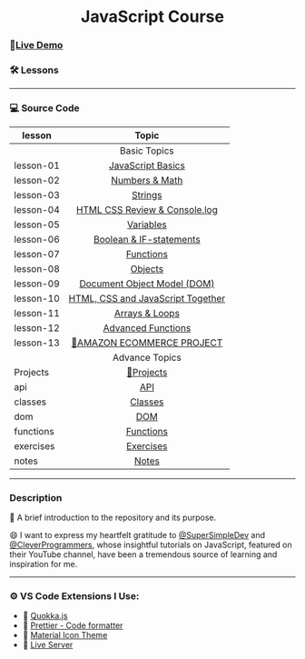 <h1 align="center">JavaScript Course</h1>

### 🔗<a href="https://deepk2891.github.io/JavaScript/">Live Demo</a>

### 🛠 Lessons

---

### 💻 Source Code

| lesson    |                                         Topic                                          |
| --------- | :------------------------------------------------------------------------------------: |
|           |                                      Basic Topics                                      |
| lesson-01 |                           [JavaScript Basics](./lesson-01/)                            |
| lesson-02 |                             [Numbers & Math](./lesson-02/)                             |
| lesson-03 |                                [Strings](./lesson-03/)                                 |
| lesson-04 |                     [HTML CSS Review & Console.log](./lesson-04/)                      |
| lesson-05 |                               [Variables](./lesson-05/)                                |
| lesson-06 |                        [Boolean & IF-statements](./lesson-06/)                         |
| lesson-07 |                               [Functions](./lesson-07/)                                |
| lesson-08 |                                [Objects](./lesson-08/)                                 |
| lesson-09 |                      [ Document Object Model (DOM)](./lesson-09/)                      |
| lesson-10 |                   [HTML, CSS and JavaScript Together](./lesson-10/)                    |
| lesson-11 |                             [Arrays & Loops](./lesson-11/)                             |
| lesson-12 |                           [Advanced Functions](./lesson-12/)                           |
| lesson-13 | [🚀AMAZON ECOMMERCE PROJECT](https://github.com/deepk2891/Amazon-ecommerce-JavaScript) |
|           |                                     Advance Topics                                     |
| Projects  |                               [🚀Projects](./projects/)                                |
| api       |                                     [API](./api/)                                      |
| classes   |                                 [Classes ](./classes/)                                 |
| dom       |                                     [DOM ](./dom/)                                     |
| functions |                               [Functions](./functions/)                                |
| exercises |                               [Exercises](./exercises/)                                |
| notes     |                                   [Notes ](./notes/)                                   |

---

### Description

🚀 A brief introduction to the repository and its purpose.

😄 I want to express my heartfelt gratitude to [@SuperSimpleDev](https://github.com/SuperSimpleDev) and [@CleverProgrammers](https://github.com/CleverProgrammers), whose insightful tutorials on JavaScript, featured on their YouTube channel, have been a tremendous source of learning and inspiration for me.

---

### ⚙ VS Code Extensions I Use:

-   🔗 [Quokka.js](https://marketplace.visualstudio.com/items?itemName=WallabyJs.quokka-vscode)
-   🔗 [Prettier - Code formatter](https://marketplace.visualstudio.com/items?itemName=esbenp.prettier-vscode)
-   🔗 [Material Icon Theme](https://marketplace.visualstudio.com/items?itemName=PKief.material-icon-theme)
-   🔗 [Live Server](https://marketplace.visualstudio.com/items?itemName=ritwickdey.LiveServer)
